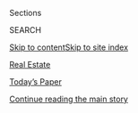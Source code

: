<div id="app">

<div>

<div class="NYTAppHideMasthead css-zz1s19 e1suatyy0">

<div class="section css-ui9rw0 e1suatyy2">

<div class="css-11hrj97 er09x8g0">

<div class="css-6n7j50">

</div>

<span class="css-1dv1kvn">Sections</span>

<div class="css-10488qs">

<span class="css-1dv1kvn">SEARCH</span>

</div>

[Skip to content](#site-content)[Skip to site index](#site-index)

</div>

<div id="masthead-section-label" class="css-1fnb9ct eaxe0e00">

[Real Estate](https://www.nytimes.com/section/realestate)

</div>

<div class="css-10698na e1huz5gh0">

</div>

</div>

<div id="masthead-bar-one" class="section hasLinks css-15hmgas e1csuq9d3">

<div class="css-uqyvli e1csuq9d0">

</div>

<div class="css-1uqjmks e1csuq9d1">

</div>

<div class="css-9e9ivx">

[](https://myaccount.nytimes.com/auth/login?response_type=cookie&client_id=vi)

</div>

<div class="css-1bvtpon e1csuq9d2">

[Today’s Paper](https://www.nytimes.com/section/todayspaper)

</div>

</div>

</div>

</div>

<div data-aria-hidden="false">

<div id="site-content" role="main">

<div id="top-wrapper" class="css-15p45cc eaca97t0" type="top">

<div id="top-slug" class="css-19x0jxb eaca97t1" hidden="">

Advertisement

</div>

[Continue reading the main story](#after-top)

<div class="ad top-wrapper" style="text-align:center;height:100%;display:block;min-height:90px">

<div id="top" class="place-ad" data-position="top" data-size-key="top">

</div>

</div>

<div id="after-top">

</div>

</div>

<div id="collection-realestate" class="section css-15h4p1b e9abtgs0">

<div class="css-1j21atc e1svk9qx1">

<div class="css-fmiefx e1svk9qx2">

<div class="css-1hk7r2m eu54l5x0">

<div id="sponsor-wrapper" class="css-7a1pgi eaca97t0" type="sponsor" hidden="">

<div id="sponsor-slug" class="css-1l4mleb eaca97t1" hidden="">

Supported by

</div>

[Continue reading the main story](#after-sponsor)

<div id="sponsor" class="ad sponsor-wrapper" style="text-align:left;height:100%;display:block">

</div>

<div id="after-sponsor">

</div>

</div>

</div>

</div>

<div class="css-nfcc9b e1svk9qx3">

<div class="css-vl9dhg e1svk9qx5">

<div class="css-1nrhkj6 e1svk9qx6">

# Real Estate

<div class="follow-button-placeholder" data-collection-id="">

</div>

</div>

</div>

</div>

</div>

1.  [The High End](/realestate/the-high-end)
2.  [Find A Home](/real-estate/find-a-home)
3.  [Buy](/real-estate/homes-for-sale)
4.  [Rent](/real-estate/homes-for-rent)
5.  [Mortgage Calculator](/real-estate/mortgage-calculator)
6.  [Your Real Estate](/real-estate/my-real-estate)
7.  [List A Home](https://nytimesads.gtspayments.com/)

<div class="css-4svvz1 ekkqrpp0">

<div id="collection-highlights-container" class="section css-18l1u7x e46isfb1">

<div class="css-gfgt40 ekkqrpp1">

## Highlights

1.  ![<span class="css-1nk1g0h e1oaj3zl2"><span class="css-1dv1kvn">Credit</span>Clockwise
    from top left: Tony Cenicola/The New York Times (2); Beth Perkins
    for The New York Times; Brad Dickson for The New York
    Times</span>](https://static01.nyt.com/images/2020/08/07/realestate/07SUBURBS-COMBO/07SUBURBS-COMBO-videoLarge.jpg)
    
    <div class="css-10wtrbd">
    
    <div class="css-1dqkjed">
    
    [![](https://static01.nyt.com/images/2020/08/07/realestate/07SUBURBS-COMBO/07SUBURBS-COMBO-thumbStandard.jpg)](/2020/08/07/realestate/coronavirus-escape-suburbs-new-york.html)
    
    </div>
    
    ## [Leaving New York: How to Choose the Right Suburb](/2020/08/07/realestate/coronavirus-escape-suburbs-new-york.html)
    
    Set your priorities — walkable town, easy commute, good schools,
    waterfront access or something else? Then start exploring.
    
    <span class="css-me3p27"></span><span class="css-1dydysp e4e4i5l3"></span><span class="css-9voj2j">By
    <span class="css-1baulvz last-byline" itemprop="name">Julie
    Lasky</span></span>
    
    </div>

2.  ![<span class="css-1nk1g0h e1oaj3zl2"><span class="css-1dv1kvn">Credit</span>Karsten
    Moran for The New York
    Times</span>](https://static01.nyt.com/images/2020/08/07/realestate/07streetscapes1/merlin_175248204_0b1f6dbf-80c2-4bae-85aa-b1d7d7163a93-videoLarge.jpg)
    
    <div class="css-10wtrbd">
    
    <div class="css-1dqkjed">
    
    [![](https://static01.nyt.com/images/2020/08/07/realestate/07streetscapes1/merlin_175248204_0b1f6dbf-80c2-4bae-85aa-b1d7d7163a93-thumbStandard.jpg)](/2020/08/07/realestate/coronavirus-coney-island-wonder-wheel.html)
    
    </div>
    
    ### streetscapes
    
    ## [Coronavirus Silences the Wonder Wheel](/2020/08/07/realestate/coronavirus-coney-island-wonder-wheel.html)
    
    A 100th anniversary celebration was planned for this star attraction
    on the Coney Island boardwalk this year. The owners are determined
    that it will spin again.
    
    <span class="css-me3p27"></span><span class="css-1dydysp e4e4i5l3"></span><span class="css-9voj2j">By
    <span class="css-1baulvz last-byline" itemprop="name">John Freeman
    Gill</span></span>
    
    </div>

3.  1.  ![<span class="css-1nk1g0h e1oaj3zl2"><span class="css-1dv1kvn">Credit</span>TRISHA
        KRAUSS</span>](https://static01.nyt.com/images/2020/08/09/realestate/09rightathome/merlin_175306422_4265eced-7ae3-4c36-9ec7-39f2c4026a91-videoLarge.jpg)
        
        <div class="css-10wtrbd">
        
        ### Right at Home
        
        ## [Getting Your Home Ready for Your Pandemic Puppy](/2020/08/07/realestate/pandemic-puppy-home-design.html)
        
        <div class="css-ajkwsy">
        
        [![](https://static01.nyt.com/images/2020/08/09/realestate/09rightathome/merlin_175306422_4265eced-7ae3-4c36-9ec7-39f2c4026a91-thumbStandard.jpg)](/2020/08/07/realestate/pandemic-puppy-home-design.html)
        
        </div>
        
        You don’t have to give up on design just because the dog will
        probably chew everything in sight.
        
        <span class="css-me3p27"></span><span class="css-1dydysp e4e4i5l3"></span><span class="css-9voj2j">By
        <span class="css-1baulvz last-byline" itemprop="name">Ronda
        Kaysen</span></span>
        
        </div>
    
    2.  ![<span class="css-1nk1g0h e1oaj3zl2"><span class="css-1dv1kvn">Credit</span>Katherine
        Marks for The New York
        Times</span>](https://static01.nyt.com/images/2020/08/09/realestate/06hunt2/06hunt2-videoLarge-v3.jpg)
        
        <div class="css-10wtrbd">
        
        ### The Hunt
        
        ## [Outdoor Space or an Extra Bedroom? Two Manhattan Renters on a Budget Have to Choose](/interactive/2020/08/06/realestate/06hunt-rogala.html)
        
        <div class="css-ajkwsy">
        
        [![](https://static01.nyt.com/images/2020/08/09/realestate/06hunt2/06hunt2-thumbStandard-v2.jpg)](/interactive/2020/08/06/realestate/06hunt-rogala.html)
        
        </div>
        
        For their first place together, a young couple scanned the Upper
        West Side in the midst of the pandemic. Which of these homes
        would you have chosen?
        
        <span class="css-me3p27"></span><span class="css-1dydysp e4e4i5l3"></span><span class="css-9voj2j">By
        <span class="css-1baulvz last-byline" itemprop="name">Joyce
        Cohen</span></span>
        
        </div>

</div>

<div class="css-1xdhyk6 e46isfb0">

<div class="css-zk12ih ef6si7p0">

1.  ### SHELTERING
    
    ![<span class="css-1hhnwbi e1oaj3zl2"><span class="css-1dv1kvn">Credit</span>Beth
    Perkins for The New York
    Times</span>](https://static01.nyt.com/images/2020/08/06/realestate/06beachaccess1/merlin_175272588_7c585c3a-f8ea-4222-8a04-b8ef2f38776a-videoLarge.jpg)
    
    <div class="css-10wtrbd">
    
    ## [Restricting Beach Access to Residents Only](/2020/08/06/realestate/connecticut-long-island-beach-restrictions.html)
    
    Fearing the spread of Covid-19, some cities in Connecticut and Long
    Island are trying to keep nonresidents off the sand, butting up
    against legal mandates that require them to maintain public access.
    
    <span class="css-me3p27"></span><span class="css-1dydysp e4e4i5l3"></span><span class="css-9voj2j">By
    <span class="css-1baulvz last-byline" itemprop="name">Lisa
    Prevost</span></span>
    
    </div>

2.  ### Sheltering
    
    ![<span class="css-1hhnwbi e1oaj3zl2"><span class="css-1dv1kvn">Credit</span>Kim
    Schuch</span>](https://static01.nyt.com/images/2020/08/09/realestate/06masks1/06masks1-mediumThreeByTwo440.jpg)
    
    <div class="css-10wtrbd">
    
    ## [Organizing Your Face Masks](/2020/08/06/realestate/coronavirus-face-mask-organizers.html)
    
    Since masks are going to be part of our lives for the foreseeable
    future, here are some ways to store and display them.
    
    <span class="css-me3p27"></span><span class="css-1dydysp e4e4i5l3"></span><span class="css-9voj2j">By
    <span class="css-1baulvz last-byline" itemprop="name">Alyson
    Krueger</span></span>
    
    </div>

3.  ### On the Market
    
    ![<span class="css-1hhnwbi e1oaj3zl2"><span class="css-1dv1kvn">Credit</span>Cooper
    \_ Cooper Real
    Estate</span>](https://static01.nyt.com/images/2020/08/06/realestate/06OTM-NYC-slide-P8JM/06OTM-NYC-slide-P8JM-videoLarge.jpg)
    
    <div class="css-10wtrbd">
    
    ## [Homes for Sale in Brooklyn, Manhattan and Staten Island](/2020/08/06/realestate/homes-for-sale-in-brooklyn-manhattan-and-staten-island.html)
    
    This week’s properties are in Randall Manor, on the Upper West Side
    and in Prospect Lefferts Gardens.
    
    <span class="css-me3p27"></span><span class="css-1dydysp e4e4i5l3"></span><span class="css-9voj2j">By
    <span class="css-1baulvz last-byline" itemprop="name">Stefanos
    Chen</span></span>
    
    </div>

4.  ### On the Market
    
    ![<span class="css-1hhnwbi e1oaj3zl2"><span class="css-1dv1kvn">Credit</span>Jane
    Beiles for The New York
    Times</span>](https://static01.nyt.com/images/2020/08/06/realestate/06OTM-REG-slide-DEI2/06OTM-REG-slide-DEI2-videoLarge.jpg)
    
    <div class="css-10wtrbd">
    
    ## [Homes for Sale in New York and Connecticut](/2020/08/06/realestate/homes-for-sale-in-new-york-and-connecticut.html)
    
    This week’s properties include a five-bedroom in Greenwich, Conn.,
    and a three-bedroom in Mamaroneck, N.Y.
    
    <span class="css-me3p27"></span><span class="css-1dydysp e4e4i5l3"></span><span class="css-9voj2j">By
    <span class="css-1baulvz" itemprop="name">Anne Mancuso</span> and
    <span class="css-1baulvz last-byline" itemprop="name">Lisa
    Prevost</span></span>
    
    </div>

5.  ### Guide
    
    ![<span class="css-1hhnwbi e1oaj3zl2"><span class="css-1dv1kvn">Credit</span>Yasu
    +
    Junko</span>](https://static01.nyt.com/images/2019/04/16/autossell/serene-home_promo/serene-home_promo-videoLarge.jpg)
    
    <div class="css-10wtrbd">
    
    ## [How to Create a Serene Home](/interactive/2019/05/15/smarter-living/serene-home.html)
    
    Home should be relaxing, calming, an oasis. We’ll help you get
    there.
    
    <span class="css-me3p27"></span><span class="css-1dydysp e4e4i5l3"></span><span class="css-9voj2j">By
    <span class="css-1baulvz last-byline" itemprop="name">Tim
    McKeough</span></span>
    
    </div>

</div>

</div>

<div class="css-1xdhyk6 e46isfb0">

<div class="css-zk12ih ef6si7p0">

1.  ![<span class="css-1hhnwbi e1oaj3zl2"><span class="css-1dv1kvn">Credit</span>Udor
    Rothenko for H5
    Property</span>](https://static01.nyt.com/images/2020/08/09/realestate/00masterbed1/oakImage-1595267616485-videoLarge.jpg)
    
    <div class="css-10wtrbd">
    
    ## [The Biggest Bedroom Is No Longer a ‘Master’](/2020/08/05/realestate/master-bedroom-change.html)
    
    The term’s racist and sexist undertones lead New York’s real estate
    community and others to rethink outdated industry jargon.
    
    <span class="css-me3p27"></span><span class="css-1dydysp e4e4i5l3"></span><span class="css-9voj2j">By
    <span class="css-1baulvz last-byline" itemprop="name">Sydney
    Franklin</span></span>
    
    </div>

2.  ### IN THE GARDEN
    
    ![<span class="css-1hhnwbi e1oaj3zl2"><span class="css-1dv1kvn">Credit</span>Margaret
    Roach</span>](https://static01.nyt.com/images/2020/08/03/realestate/05garden1/oakImage-1596484337613-videoLarge.jpg)
    
    <div class="css-10wtrbd">
    
    ## [Enjoy Those Vegetables, but Don’t Forget to Save Some Seeds](/2020/08/05/realestate/garden-vegetables-save-seeds-build-supply.html)
    
    After the unprecedented demand for seed last spring, gardeners may
    want to plan ahead for the next growing season. It’s easier than you
    think.
    
    <span class="css-me3p27"></span><span class="css-1dydysp e4e4i5l3"></span><span class="css-9voj2j">By
    <span class="css-1baulvz last-byline" itemprop="name">Margaret
    Roach</span></span>
    
    </div>

3.  ### International real estate
    
    ![<span class="css-1hhnwbi e1oaj3zl2"><span class="css-1dv1kvn">Credit</span>Fasteignasalan
    Miklaborg</span>](https://static01.nyt.com/images/2020/08/05/realestate/05IHH-ICELAND-slide-5EHW/05IHH-ICELAND-slide-5EHW-videoLarge.jpg)
    
    <div class="css-10wtrbd">
    
    ## [House Hunting in Iceland: A Lakeside Cabin for Under $800,000](/2020/08/05/realestate/house-hunting-in-iceland-a-lakeside-summer-house-for-773000.html)
    
    The country’s swift and successful response to the pandemic has
    enabled its real estate market to stay open, encouraging an influx
    of domestic buyers.
    
    <span class="css-me3p27"></span><span class="css-1dydysp e4e4i5l3"></span><span class="css-9voj2j">By
    <span class="css-1baulvz last-byline" itemprop="name">Sydney
    Franklin</span></span>
    
    </div>

4.  ### What you Get
    
    ![<span class="css-1hhnwbi e1oaj3zl2"><span class="css-1dv1kvn">Credit</span>Ren
    Nickson
    Photography</span>](https://static01.nyt.com/images/2020/08/09/realestate/05WYG-slide-374G/05WYG-slide-374G-videoLarge.jpg)
    
    <div class="css-10wtrbd">
    
    ## [$300,000 Homes in Connecticut, Indiana and Oregon](/2020/08/05/realestate/300000-dollar-homes-for-sale-in-ct-or-in.html)
    
    A rebuilt cottage with a pollinator garden in Litchfield County, a
    renovated 1914 house in Indianapolis and a floating house on an
    island in Portland.
    
    <span class="css-me3p27"></span><span class="css-1dydysp e4e4i5l3"></span><span class="css-9voj2j">By
    <span class="css-1baulvz last-byline" itemprop="name">Julie
    Lasky</span></span>
    
    </div>

5.  ### Living in
    
    ![<span class="css-1hhnwbi e1oaj3zl2"><span class="css-1dv1kvn">Credit</span>Karsten
    Moran for The New York
    Times</span>](https://static01.nyt.com/images/2020/08/05/realestate/05LIVING-GREENWOODHEIGHTS-slide-GQMA/05LIVING-GREENWOODHEIGHTS-slide-GQMA-videoLarge.jpg)
    
    <div class="css-10wtrbd">
    
    ## [Greenwood Heights, Brooklyn: Open Space and Room to Breathe](/2020/08/05/realestate/greenwood-heights-brooklyn.html)
    
    The neighborhood around the Green-Wood Cemetery is known for being
    ‘spacious and airy’ — an appealing quality in the age of
    coronavirus.
    
    <span class="css-me3p27"></span><span class="css-1dydysp e4e4i5l3"></span><span class="css-9voj2j">By
    <span class="css-1baulvz last-byline" itemprop="name">Andrew
    Cotto</span></span>
    
    </div>

</div>

</div>

</div>

<div id="mid1-wrapper" class="css-1mn4oms eaca97t0" type="rank">

<div id="mid1-slug" class="css-1tag3rd eaca97t1">

Advertisement

</div>

[Continue reading the main story](#after-mid1)

<div id="mid1" class="ad mid1-wrapper" style="text-align:center;height:100%;display:block">

</div>

<div id="after-mid1">

</div>

</div>

<div class="section 5-band css-jhqenn ep7jkp60">

## [Ask Real Estate](/column/ask-real-estate)

[More in Ask Real Estate »](/column/ask-real-estate)

1.  ![<span class="css-1hhnwbi e1oaj3zl2"><span class="css-1dv1kvn">Credit</span>NADIA
    PILLON</span>](https://static01.nyt.com/images/2020/08/09/realestate/09ASK/merlin_175292247_1a0dcd70-c345-4ffb-bd90-909125e4079d-videoLarge.jpg)
    
    <div class="css-10wtrbd">
    
    ## [It’s Neighbor vs. Neighbor in a Co-op. Who Wins?](/2020/08/08/realestate/neighbor-complaints-co-ops.html)
    
    Co-op boards do not like to get in the middle of resident disputes.
    But if one shareholder is tormenting another, the issue must be
    addressed.
    
    <span class="css-me3p27"></span><span class="css-1dydysp e4e4i5l3"></span><span class="css-9voj2j">By
    <span class="css-1baulvz last-byline" itemprop="name">Ronda
    Kaysen</span></span>
    
    </div>

2.  ![<span class="css-1hhnwbi e1oaj3zl2"><span class="css-1dv1kvn">Credit</span>
    Nadia
    Pillon</span>](https://static01.nyt.com/images/2020/08/02/realestate/01Ask/01Ask-videoLarge.jpg)
    
    <div class="css-10wtrbd">
    
    ## [How Do I Get My Landlord to Follow Covid-19 Rules?](/2020/08/01/realestate/coronavirus-covid-apartment-buildings.html)
    
    New York issued guidelines for how residential buildings should
    safely operate — but there no consequences for failing to comply.
    
    <span class="css-me3p27"></span><span class="css-1dydysp e4e4i5l3"></span><span class="css-9voj2j">By
    <span class="css-1baulvz last-byline" itemprop="name">Ronda
    Kaysen</span></span>
    
    </div>

3.  ![<span class="css-1hhnwbi e1oaj3zl2"><span class="css-1dv1kvn">Credit</span>Nadia
    Pillon</span>](https://static01.nyt.com/images/2020/07/26/realestate/25Ask-illo/25Ask-illo-videoLarge.jpg)
    
    <div class="css-10wtrbd">
    
    ## [My Co-op Is Letting Workers in Again. How Do I Know They’re Doing It Safely?](/2020/07/25/realestate/coronavirus-reopening-workers-in-buildings-rules.html)
    
    Although the city and state have broad requirements in place,
    apartment buildings are enacting their own rules for residents. The
    key is to make sure you know what they are.
    
    <span class="css-me3p27"></span><span class="css-1dydysp e4e4i5l3"></span><span class="css-9voj2j">By
    <span class="css-1baulvz last-byline" itemprop="name">Ronda
    Kaysen</span></span>
    
    </div>

4.  ![<span class="css-1hhnwbi e1oaj3zl2"><span class="css-1dv1kvn">Credit</span>Nadia
    Pillon</span>](https://static01.nyt.com/images/2020/07/19/realestate/19ask/18ask-videoLarge.jpg)
    
    <div class="css-10wtrbd">
    
    ## [Can I Stop Paying for Amenities That Closed Because of the Pandemic?](/2020/07/18/realestate/gym-playroom-fees-coronavirus.html)
    
    Gyms, playrooms and other commons spaces may be off limits, but that
    may not relieve your financial obligations.
    
    <span class="css-me3p27"></span><span class="css-1dydysp e4e4i5l3"></span><span class="css-9voj2j">By
    <span class="css-1baulvz last-byline" itemprop="name">Ronda
    Kaysen</span></span>
    
    </div>

5.  ![<span class="css-1hhnwbi e1oaj3zl2"><span class="css-1dv1kvn">Credit</span>Nadia
    Pillon
    </span>](https://static01.nyt.com/images/2020/07/12/realestate/11Ask/11Ask-videoLarge.jpg)
    
    <div class="css-10wtrbd">
    
    ## [What Are the Quarantine Rules for Returning New Yorkers?](/2020/07/11/realestate/what-are-the-quarantine-rules-for-returning-new-yorkers-coronavirus.html)
    
    Those coming from a restricted state must isolate, but you can’t be
    barred from entering your own building.
    
    <span class="css-me3p27"></span><span class="css-1dydysp e4e4i5l3"></span><span class="css-9voj2j">By
    <span class="css-1baulvz last-byline" itemprop="name">Ronda
    Kaysen</span></span>
    
    </div>

</div>

<div class="section 5-band css-jhqenn ep7jkp60">

## [Living In](/column/living-in)

[More in Living In »](/column/living-in)

1.  ![<span class="css-1hhnwbi e1oaj3zl2"><span class="css-1dv1kvn">Credit</span>Chang
    W. Lee/The New York
    Times</span>](https://static01.nyt.com/images/2020/07/29/realestate/29LIVING-NORTHBERGEN-slide-J7BF/29LIVING-NORTHBERGEN-slide-J7BF-videoLarge.jpg)
    
    <div class="css-10wtrbd">
    
    ## [North Bergen, N.J.: Reasonably Priced and Minutes From Manhattan](/2020/07/29/realestate/north-bergen-nj-reasonably-priced-and-minutes-from-manhattan.html)
    
    Supporters praise the community’s young, culturally diverse
    population and its (relatively) affordable housing. And then there
    are the views.
    
    <span class="css-me3p27"></span><span class="css-1dydysp e4e4i5l3"></span><span class="css-9voj2j">By
    <span class="css-1baulvz last-byline" itemprop="name">Julie
    Lasky</span></span>
    
    </div>

2.  ![<span class="css-1hhnwbi e1oaj3zl2"><span class="css-1dv1kvn">Credit</span>Laura
    Moss for The New York
    Times</span>](https://static01.nyt.com/images/2020/07/22/realestate/22LIVING-HILLSDALE-slide-GYIQ/22LIVING-HILLSDALE-slide-GYIQ-videoLarge.jpg)
    
    <div class="css-10wtrbd">
    
    ## [Hillsdale, N.J.: The ‘Goldilocks’ of Pascack Valley](/2020/07/22/realestate/hillsdale-nj-pascack-valley.html)
    
    The Bergen County borough strikes a balance between its immediate
    neighbors: It’s not too busy or quiet, too big or small, too cheap
    or expensive.
    
    <span class="css-me3p27"></span><span class="css-1dydysp e4e4i5l3"></span><span class="css-9voj2j">By
    <span class="css-1baulvz last-byline" itemprop="name">Jay
    Levin</span></span>
    
    </div>

3.  ![<span class="css-1hhnwbi e1oaj3zl2"><span class="css-1dv1kvn">Credit</span>Chang
    W. Lee/The New York
    Times</span>](https://static01.nyt.com/images/2020/07/19/realestate/15LIVING-WESTVILLAGE-slide-1WKE/15LIVING-WESTVILLAGE-slide-1WKE-videoLarge.jpg)
    
    <div class="css-10wtrbd">
    
    ## [The West Village: A Pause, and a Reset, for a Coveted Area](/2020/07/15/realestate/west-village-nyc.html)
    
    The neighborhood’s low-key, small-scale charms are gradually
    returning following the lockdown, although residential sales and
    prices are way down.
    
    <span class="css-me3p27"></span><span class="css-1dydysp e4e4i5l3"></span><span class="css-9voj2j">By
    <span class="css-1baulvz last-byline" itemprop="name">C. J.
    Hughes</span></span>
    
    </div>

4.  ![<span class="css-1hhnwbi e1oaj3zl2"><span class="css-1dv1kvn">Credit</span>Tony
    Cenicola/The New York
    Times</span>](https://static01.nyt.com/images/2020/07/08/realestate/08LIVING-ISLANDHEIGHTS-slide-3J0V/08LIVING-ISLANDHEIGHTS-slide-3J0V-videoLarge.jpg)
    
    <div class="css-10wtrbd">
    
    ## [Island Heights, N.J.: A ‘Magical Place’ That’s a Step Out of Time](/2020/07/08/realestate/island-heights-nj-a-magical-place-thats-a-step-out-of-time.html)
    
    Founded in the 19th century as a Methodist camp meeting site, this
    Ocean County borough retains an old-fashioned feeling, even as
    newcomers move in.
    
    <span class="css-me3p27"></span><span class="css-1dydysp e4e4i5l3"></span><span class="css-9voj2j">By
    <span class="css-1baulvz last-byline" itemprop="name">Jill P.
    Capuzzo</span></span>
    
    </div>

5.  ![<span class="css-1hhnwbi e1oaj3zl2"><span class="css-1dv1kvn">Credit</span>Tony
    Cenicola/The New York
    Times</span>](https://static01.nyt.com/images/2020/07/05/realestate/01LIVING-MAHOPAC-slide-B4FK/01LIVING-MAHOPAC-slide-B4FK-videoLarge.jpg)
    
    <div class="css-10wtrbd">
    
    ## [Mahopac, N.Y.: A ‘Bedroom Community’ With an Elegant Past](/2020/07/01/realestate/mahopac-ny-a-bedroom-community-with-an-elegant-past.html)
    
    If living in the Putnam County hamlet feels like being on vacation,
    that’s no accident: It was developed in the 19th century as a summer
    resort.
    
    <span class="css-me3p27"></span><span class="css-1dydysp e4e4i5l3"></span><span class="css-9voj2j">By
    <span class="css-1baulvz last-byline" itemprop="name">Susan
    Hodara</span></span>
    
    </div>

</div>

<div id="mid2-wrapper" class="css-1mn4oms eaca97t0" type="rank">

<div id="mid2-slug" class="css-1tag3rd eaca97t1">

Advertisement

</div>

[Continue reading the main story](#after-mid2)

<div id="mid2" class="ad mid2-wrapper" style="text-align:center;height:100%;display:block">

</div>

<div id="after-mid2">

</div>

</div>

</div>

<div class="section css-wetq96">

## Featured Properties

<div class="css-1rqcfcj">

<div class="css-3j1sz0">

<div id="feat1-wrapper" class="css-16far3i eaca97t0" type="feat1">

<div id="feat1-slug" class="css-1tag3rd eaca97t1">

Advertisement

</div>

[Continue reading the main story](#after-feat1)

<div id="feat1" class="ad feat1-wrapper" style="text-align:center;height:100%;display:block">

</div>

<div id="after-feat1">

</div>

</div>

</div>

<div class="css-3j1sz0">

<div id="feat2-wrapper" class="css-16far3i eaca97t0" type="feat2">

<div id="feat2-slug" class="css-1tag3rd eaca97t1">

Advertisement

</div>

[Continue reading the main story](#after-feat2)

<div id="feat2" class="ad feat2-wrapper" style="text-align:center;height:100%;display:block">

</div>

<div id="after-feat2">

</div>

</div>

</div>

</div>

</div>

<div class="section css-wetq96">

## Featured Properties

<div class="css-1rqcfcj">

<div class="css-3j1sz0">

<div id="feat3-wrapper" class="css-16far3i eaca97t0" type="feat3">

<div id="feat3-slug" class="css-1tag3rd eaca97t1">

Advertisement

</div>

[Continue reading the main story](#after-feat3)

<div id="feat3" class="ad feat3-wrapper" style="text-align:center;height:100%;display:block">

</div>

<div id="after-feat3">

</div>

</div>

</div>

<div class="css-3j1sz0">

<div id="feat4-wrapper" class="css-16far3i eaca97t0" type="feat4">

<div id="feat4-slug" class="css-1tag3rd eaca97t1">

Advertisement

</div>

[Continue reading the main story](#after-feat4)

<div id="feat4" class="ad feat4-wrapper" style="text-align:center;height:100%;display:block">

</div>

<div id="after-feat4">

</div>

</div>

</div>

</div>

</div>

<div class="css-185go5a e1o5byef0">

<div class="css-15cbhtu">

  - [Latest](#stream-panel)
  - <span class="css-6n7j50">Search</span>
    <div class="control">
    <div class="label-container css-1dv1kvn">
    Search
    </div>
    <div class="css-wm4t3d">
    **<span id="clear-search-input" class="css-1dv1kvn">Clear this text
    input</span>
    </div>
    </div>
    <span class="css-1iovbfw"></span>

<div id="stream-panel" class="section css-8msx5b e1jz0cab1">

<div class="css-13mho3u">

1.  
    
    <div class="css-1cp3ece">
    
    <div class="css-1l4spti">
    
    [](/2020/08/08/health/cdc-legionnaires-coronavirus.html)
    
    <div class="css-79elbk">
    
    ![](https://static01.nyt.com/images/2020/08/08/science/08virus-cdcoffices/08virus-cdcoffices-thumbWide.jpg?quality=75&auto=webp&disable=upscale)
    
    </div>
    
    ## C.D.C. Closes Some Offices Over Bacteria Discovery
    
    The move highlights the risk of Legionnaires’ disease outbreaks when
    buildings are reopened after coronavirus lockdowns.
    
    <div class="css-1nqbnmb ea5icrr0">
    
    By <span class="css-1n7hynb">Max Horberry</span>
    
    </div>
    
    </div>
    
    <div class="css-1lc2l26 e1xfvim33">
    
    </div>
    
    </div>

2.  
    
    <div class="css-1cp3ece">
    
    <div class="css-1l4spti">
    
    [](/2020/08/07/business/economy/housing-economy-eviction-renters.html)
    
    <div class="css-79elbk">
    
    ![](https://static01.nyt.com/images/2020/08/08/business/08virus-eviction1/merlin_175408071_6b9bf3e6-34e1-48fc-b87a-c02c575fb2a3-thumbWide.jpg?quality=75&auto=webp&disable=upscale)
    
    </div>
    
    ## Millions of Evictions Are a Sharper Threat as Government Support Ends
    
    Without more federal aid for workers, experts are expecting the
    largest disruption to the housing market since the Depression.
    
    <div class="css-1nqbnmb ea5icrr0">
    
    By <span class="css-1n7hynb">Conor Dougherty</span>
    
    </div>
    
    </div>
    
    <div class="css-1lc2l26 e1xfvim33">
    
    </div>
    
    </div>

3.  
    
    <div class="css-1cp3ece">
    
    <div class="css-1l4spti">
    
    [](/slideshow/2020/08/06/realestate/on-the-market-in-new-york-city.html)
    
    <div class="css-79elbk">
    
    ![](https://static01.nyt.com/images/2020/08/06/realestate/06OTM-NYC-slide-W59D/06OTM-NYC-slide-W59D-thumbWide.jpg?quality=75&auto=webp&disable=upscale)
    
    </div>
    
    ## On the Market in New York City
    
    This week’s properties are in Randall Manor, on the Upper West Side
    and in Prospect-Lefferts Gardens.
    
    <div class="css-1nqbnmb ea5icrr0">
    
    </div>
    
    </div>
    
    <div class="css-1lc2l26 e1xfvim33">
    
    </div>
    
    </div>

4.  
    
    <div class="css-1cp3ece">
    
    <div class="css-1l4spti">
    
    [](/slideshow/2020/08/06/realestate/on-the-market-in-the-new-york-region.html)
    
    <div class="css-79elbk">
    
    ![](https://static01.nyt.com/images/2020/08/06/realestate/06OTM-REG-slide-DEI2/06OTM-REG-slide-DEI2-thumbWide.jpg?quality=75&auto=webp&disable=upscale)
    
    </div>
    
    ## On the Market in the New York Region
    
    This week’s properties include a five-bedroom in Greenwich, Conn.,
    and a three-bedroom in Mamaroneck, N.Y.
    
    <div class="css-1nqbnmb ea5icrr0">
    
    </div>
    
    </div>
    
    <div class="css-1lc2l26 e1xfvim33">
    
    </div>
    
    </div>

5.  
    
    <div class="css-1cp3ece">
    
    <div class="css-1l4spti">
    
    [](/slideshow/2020/08/05/realestate/a-house-with-a-view-in-southern-iceland.html)
    
    <div class="css-79elbk">
    
    ![](https://static01.nyt.com/images/2020/08/09/realestate/05IHH-ICELAND-slide-RWWY/05IHH-ICELAND-slide-RWWY-thumbWide.jpg?quality=75&auto=webp&disable=upscale)
    
    </div>
    
    ## A House With a View in Southern Iceland
    
    This four-bedroom house, perched on a green hill overlooking Lake
    Thingvellir, in southwest Iceland, is for sale for $792,000.
    
    <div class="css-1nqbnmb ea5icrr0">
    
    </div>
    
    </div>
    
    <div class="css-1lc2l26 e1xfvim33">
    
    </div>
    
    </div>

6.  
    
    <div class="css-1cp3ece">
    
    <div class="css-1l4spti">
    
    [](/slideshow/2020/08/05/realestate/what-you-get-for-300000.html)
    
    <div class="css-79elbk">
    
    ![](https://static01.nyt.com/images/2020/08/09/realestate/05WYG-slide-374G/05WYG-slide-374G-thumbWide.jpg?quality=75&auto=webp&disable=upscale)
    
    </div>
    
    ## What You Get for $300,000
    
    A cottage with a pollinator garden in Washington, Conn.; a renovated
    1914 house in Indianapolis; and a floating house on an island in
    Portland, Ore.
    
    <div class="css-1nqbnmb ea5icrr0">
    
    </div>
    
    </div>
    
    <div class="css-1lc2l26 e1xfvim33">
    
    </div>
    
    </div>

7.  
    
    <div class="css-1cp3ece">
    
    <div class="css-1l4spti">
    
    [](/slideshow/2020/08/05/realestate/living-in-greenwood-heights-brooklyn.html)
    
    <div class="css-79elbk">
    
    ![](https://static01.nyt.com/images/2020/08/05/realestate/05LIVING-GREENWOODHEIGHTS-slide-GQMA/05LIVING-GREENWOODHEIGHTS-slide-GQMA-thumbWide.jpg?quality=75&auto=webp&disable=upscale)
    
    </div>
    
    ## Living In ... Greenwood Heights, Brooklyn
    
    The neighborhood around the Green-Wood Cemetery is known for being
    ‘spacious and airy’ — an appealing quality in the age of
    coronavirus.
    
    <div class="css-1nqbnmb ea5icrr0">
    
    </div>
    
    </div>
    
    <div class="css-1lc2l26 e1xfvim33">
    
    </div>
    
    </div>

8.  
    
    <div class="css-1cp3ece">
    
    <div class="css-1l4spti">
    
    [](/2020/08/04/business/recent-commercial-real-estate-transactions.html)
    
    <div class="css-79elbk">
    
    ![](https://static01.nyt.com/images/2020/08/05/business/04trans1/merlin_174836691_604803ac-4932-4894-85ec-9d2c8370b2a2-thumbWide.jpg?quality=75&auto=webp&disable=upscale)
    
    </div>
    
    ## Recent Commercial Real Estate Transactions
    
    Recent commercial real estate transactions in New York.
    
    <div class="css-1nqbnmb ea5icrr0">
    
    By <span class="css-1n7hynb">Sophia June</span>
    
    </div>
    
    </div>
    
    <div class="css-1lc2l26 e1xfvim33">
    
    </div>
    
    </div>

9.  
    
    <div class="css-1cp3ece">
    
    <div class="css-1l4spti">
    
    [](/2020/08/04/business/robot-cleaning-coronavirus.html)
    
    <div class="css-79elbk">
    
    ![](https://static01.nyt.com/images/2020/08/05/business/04Virus-Robots-01/04Virus-Robots-01-thumbWide.jpg?quality=75&auto=webp&disable=upscale)
    
    </div>
    
    ### <span class="css-m70j1g">Square Feet</span>
    
    ## For Robots, It’s a Time to Shine (and Maybe Disinfect)
    
    The pandemic has turned cleaning and other mundane building tasks
    into a challenge, stoking interest in machines as cost-effective
    solutions.
    
    <div class="css-1nqbnmb ea5icrr0">
    
    By <span class="css-1n7hynb">Lisa Prevost</span>
    
    </div>
    
    </div>
    
    <div class="css-1lc2l26 e1xfvim33">
    
    </div>
    
    </div>

10. 
    
    <div class="css-1cp3ece">
    
    <div class="css-1l4spti">
    
    [](/2020/08/04/realestate/upgrade-your-outdoor-space.html)
    
    <div class="css-79elbk">
    
    ![](https://static01.nyt.com/images/2020/08/04/realestate/04wirecutter-outdoors5/04wirecutter-outdoors5-thumbWide.jpg?quality=75&auto=webp&disable=upscale)
    
    </div>
    
    ## 5 Things You Need to Upgrade Your Tiny Outdoor Space
    
    It’s never been more important to make your balcony, terrace, or
    patch of cement cozy and hospitable. Here’s how.
    
    <div class="css-1nqbnmb ea5icrr0">
    
    By <span class="css-1n7hynb">Dorie Chevlen</span>
    
    </div>
    
    </div>
    
    <div class="css-1lc2l26 e1xfvim33">
    
    </div>
    
    </div>

<div class="css-13mho3u">

<div class="css-1t62hi8">

<div class="css-1stvaey">

Show More

<div>

<div style="border:0;clip:rect(0 0 0 0);height:1px;margin:-1px;overflow:hidden;white-space:nowrap;padding:0;width:1px;position:absolute" role="log" data-aria-live="assertive">

</div>

<div style="border:0;clip:rect(0 0 0 0);height:1px;margin:-1px;overflow:hidden;white-space:nowrap;padding:0;width:1px;position:absolute" role="log" data-aria-live="assertive">

</div>

<div style="border:0;clip:rect(0 0 0 0);height:1px;margin:-1px;overflow:hidden;white-space:nowrap;padding:0;width:1px;position:absolute" role="log" data-aria-live="polite">

</div>

<div style="border:0;clip:rect(0 0 0 0);height:1px;margin:-1px;overflow:hidden;white-space:nowrap;padding:0;width:1px;position:absolute" role="log" data-aria-live="polite">

</div>

</div>

</div>

</div>

</div>

</div>

<div class="css-g6hk37 supplemental">

<div id="mid3-wrapper" class="css-10wkyv7 eaca97t0" type="lede">

<div id="mid3-slug" class="css-1tag3rd eaca97t1">

Advertisement

</div>

[Continue reading the main story](#after-mid3)

<div id="mid3" class="ad mid3-wrapper" style="text-align:center;height:100%;display:block;min-height:250px">

</div>

<div id="after-mid3">

</div>

</div>

<div id="mktg-wrapper" class="css-oxle51 eaca97t0" type="mktg">

<div id="mktg-slug" class="css-1tag3rd eaca97t1">

Advertisement

</div>

[Continue reading the main story](#after-mktg)

<div id="mktg" class="ad mktg-wrapper" style="text-align:center;height:100%;display:block">

</div>

<div id="after-mktg">

</div>

</div>

</div>

</div>

</div>

</div>

</div>

</div>

## Site Index

<div>

</div>

## Site Information Navigation

  - [© <span>2020</span> <span>The New York Times
    Company</span>](https://help.nytimes.com/hc/en-us/articles/115014792127-Copyright-notice)

<!-- end list -->

  - [NYTCo](https://www.nytco.com/)
  - [Contact
    Us](https://help.nytimes.com/hc/en-us/articles/115015385887-Contact-Us)
  - [Work with us](https://www.nytco.com/careers/)
  - [Advertise](https://nytmediakit.com/)
  - [T Brand Studio](http://www.tbrandstudio.com/)
  - [Your Ad
    Choices](https://www.nytimes.com/privacy/cookie-policy#how-do-i-manage-trackers)
  - [Privacy](https://www.nytimes.com/privacy)
  - [Terms of
    Service](https://help.nytimes.com/hc/en-us/articles/115014893428-Terms-of-service)
  - [Terms of
    Sale](https://help.nytimes.com/hc/en-us/articles/115014893968-Terms-of-sale)
  - [Site Map](https://spiderbites.nytimes.com)
  - [Help](https://help.nytimes.com/hc/en-us)
  - [Subscriptions](https://www.nytimes.com/subscription?campaignId=37WXW)

</div>

</div>
